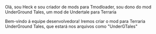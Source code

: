   Olá, sou Heck e sou criador de mods para Tmodloader, sou dono do mod UnderGround Tales, um mod de Undertale para Terraria
  
 Bem-vindo á equipe desenvolvedora! Iremos criar o mod para Terraria UnderGround Tales, que estará nos arquivos como "UnderGTales"

<!---
HeckGamerBR/HeckGamerBR is a ✨ special ✨ repository because its `README.md` (this file) appears on your GitHub profile.
You can click the Preview link to take a look at your changes.
--->
